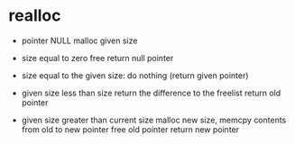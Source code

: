 # realloc
- pointer NULL
    malloc given size

- size equal to zero
    free
    return null pointer

- size equal to the given size:
    do nothing
    (return given pointer)

- given size less than size
    return the difference to the freelist
    return old pointer

- given size greater than current size
    malloc new size,
    memcpy contents from old to new pointer
    free old pointer
    return new pointer


